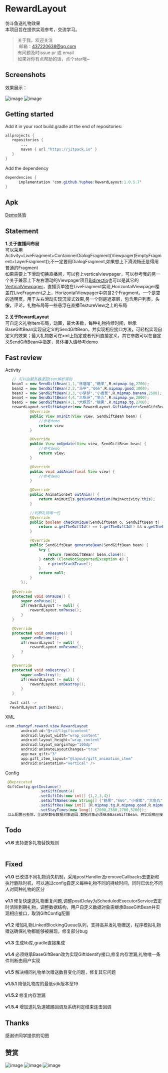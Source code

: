 # RewardLayout
仿斗鱼送礼物效果<br>
本项目旨在提供实现参考，交流学习。<br>
> 关于我，欢迎关注  
  邮箱：437220638@qq.com<br>
  有问题及时issue pr 或 email<br>
  如果对你有点帮助的话，点个star哦~
 
## Screenshots
效果展示：<br><br>
![image](/screenshots/photo.gif) ![image](/screenshots/photo2.gif)

## Getting started
Add it in your root build.gradle at the end of repositories:
 ```java
allprojects {
    repositories {
        ...
        maven { url "https://jitpack.io" }
    }
}
 ```
 Add the dependency
  ```java
 dependencies {
        implementation 'com.github.Yuphee:RewardLayout:1.0.5.7'
}
 ```

## Apk
[Demo体验](/sample.apk)

## Statement
**1.关于直播间布局**<br>
可以采用Activity+LiveFragment+ContainnerDialogFragment(Viewpager(EmptyFragment+LayerFragment));不一定要用DialogFragment,如果想上下滑流畅还是得用普通的Fragment<br>
如果需要上下滑动切换直播间，可以套上verticalviewpager，可以参考我的另一个关于兼容上下左右滑动的Viewpager项目[Bidirectio](https://github.com/Yuphee/Bidirectio)也可以是其它的[VerticalViewpager](https://github.com/castorflex/VerticalViewPager)，直播页单独在LiveFragment实现,HorizontalViewpager覆盖在LiveFragment之上，HorizontalViewpager中包含2个Fragment，一个是空的透明页，用于左右滑动实现沉浸式效果,另一个则是遮罩层，包含用户列表，头像，评论，礼物布局等一些悬浮在直播TextureView之上的布局<br><br>
**2.关于RewardLayout**<br>
可自定义礼物item布局，动画，最大条数，每种礼物持续时间，继承BaseGiftBean实现自定义的SendGiftBean，并实现相应接口方法，可轻松实现自定义的效果；最大礼物数可在xml上指定或者代码直接定义，其它参数可以在自定义SendGiftBean中指定，具体接入请参考demo

## Fast review
Activity
 ```java
    // 可以由服务器返回json解析得到
    bean1 = new SendGiftBean(1,1,"林喵喵","糖果",R.mipmap.tg,2700);
    bean2 = new SendGiftBean(2,2,"马甲","666",R.mipmap.good,3000);
    bean3 = new SendGiftBean(3,3,"小梦梦","小香蕉",R.mipmap.banana,2500);
    bean4 = new SendGiftBean(4,4,"大枫哥","鱼丸",R.mipmap.yw,2000);
    bean5 = new SendGiftBean(4,1,"大枫哥","糖果",R.mipmap.tg,2700);
    rewardLayout.setGiftAdapter(new RewardLayout.GiftAdapter<SendGiftBean>() {
            @Override
            public View onInit(View view, SendGiftBean bean) {
                //参考demo
                return view
            }

            @Override
            public View onUpdate(View view, SendGiftBean bean) {
                //参考demo
                return view;
            }

            @Override
            public void addAnim(final View view) {
                //参考demo
            }

            @Override
            public AnimationSet outAnim() {
                return AnimUtils.getOutAnimation(MainActivity.this);
            }

            //判断礼物唯一性
            @Override
            public boolean checkUnique(SendGiftBean o, SendGiftBean t) {
                return o.getTheGiftId() == t.getTheGiftId() && o.getTheUserId() == t.getTheUserId();
            }

            @Override
            public SendGiftBean generateBean(SendGiftBean bean) {
                try {
                    return (SendGiftBean) bean.clone();
                } catch (CloneNotSupportedException e) {
                    e.printStackTrace();
                }
                return null;
            }
        });
        
    @Override
    protected void onPause() {
        super.onPause();
        if(rewardLayout != null) {
            rewardLayout.onPause();
        }
    }

    @Override
    protected void onResume() {
        super.onResume();
        if(rewardLayout != null) {
            rewardLayout.onResume();
        }
    }

    @Override
    protected void onDestroy() {
        super.onDestroy();
        if(rewardLayout != null) {
            rewardLayout.onDestroy();
        }
    }
    
   Just call ->
   rewardLayout.put(bean1);
```
XML
 ```java
<com.zhangyf.reward.view.RewardLayout
        android:id="@+id/llgiftcontent"
        android:layout_width="wrap_content"
        android:layout_height="wrap_content"
        android:layout_marginTop="100dp"
        android:animateLayoutChanges="true"
        app:max_gift="3"
        app:gift_item_layout="@layout/gift_animation_item"
        android:orientation="vertical" />
```
Config
 ```java
  @Deprecated
  GiftConfig.getInstance()
                .setGiftCount(4)
                .setGiftIds(new int[] {1,2,3,4})
                .setGiftNames(new String[] {"糖果","666","小香蕉","大鱼丸"})
                .setGiftRes(new int[] {R.mipmap.tg,R.mipmap.good,R.mipmap.banana,R.mipmap.yw})
                .setStayTimes(new long[] {2000,2500,2700,5200});
  以上配置已去除，全部参数有数据对象返回,数据对象必须继承BaseGiftBean，并实现相应接口，具体参考demo
 ```
## Todo
**v1.6** 支持更多礼物替换规则<br>
 
## Fixed 
**v1.0** 已改进不同礼物消失机制，采用postHandler及removeCallbacks去更新和执行删除时机，可以通过config自定义每种礼物不同的持续时间，同时已优化不同人对同种礼物的区分<br><br>
**v1.1** 修复快速送礼物重复问题,调整postDelay为ScheduledExecutorService去定时清除到期礼物，调整数据结构，用户自定义数据对象需继承BaseGiftBean并实现相应接口，取消GiftConfig配置<br><br>
**v1.2** 增加礼物LinkedBlockingQueue队列，支持高并发礼物赠送，程序模拟礼物赠送确保礼物都能够被展现，修复部分bug<br><br>
**v1.3** 生成lib库,gradle直接集成<br><br>
**v1.4** 必须继承BaseGiftBean改为实现GiftIdentify接口,修复内存泄漏,礼物唯一条件判断由用户实现<br><br>
**v1.5** 解决相同礼物单次赠送数目变化问题，修复其它问题<br><br>
**v1.5.1** 降低礼物库的最低sdk版本至19<br><br>
**v1.5.2** 修复内存泄漏<br><br>
**v1.5.4** 增加送礼轨道被踢回调及系统判定结束连击回调<br>



## Thanks
感谢许同学提供的切图

## 赞赏
![image](/screenshots/alipay.jpg) ![image](/screenshots/wechat_pay.jpg) ![image](/screenshots/wechat_reward.png)
